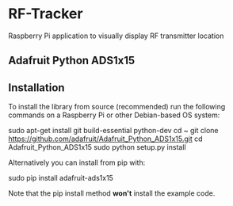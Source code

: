 # RF-Tracker
Raspberry Pi application to visually display RF transmitter location

## Adafruit Python ADS1x15
## Installation

To install the library from source (recommended) run the following commands on a Raspberry Pi or other Debian-based OS system:

sudo apt-get install git build-essential python-dev
cd ~
git clone https://github.com/adafruit/Adafruit_Python_ADS1x15.git
cd Adafruit_Python_ADS1x15
sudo python setup.py install

Alternatively you can install from pip with:

sudo pip install adafruit-ads1x15

Note that the pip install method **won't** install the example code.
